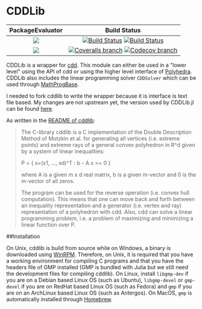 # CDDLib

| **PackageEvaluator** | **Build Status** |
|:--------------------:|:----------------:|
| [![][pkg-0.5-img]][pkg-0.5-url] | [![Build Status][build-img]][build-url] [![Build Status][winbuild-img]][winbuild-url] |
| [![][pkg-0.6-img]][pkg-0.6-url] | [![Coveralls branch][coveralls-img]][coveralls-url] [![Codecov branch][codecov-img]][codecov-url] |

CDDLib is a wrapper for [cdd](https://www.inf.ethz.ch/personal/fukudak/cdd_home/). This module can either be used in a "lower level" using the API of cdd or using the higher level interface of [Polyhedra](https://github.com/JuliaPolyhedra/Polyhedra.jl).
CDDLib also includes the linear programming solver `CDDSolver` which can be used through [MathProgBase](https://github.com/JuliaOpt/MathProgBase.jl).

I needed to fork cddlib to write the wrapper because it is interface is text file based.
My changes are not upstream yet, the version used by CDDLib.jl can be found [here](https://github.com/blegat/cddlib).

As written in the [README of cddlib](ftp://ftp.ifor.math.ethz.ch/pub/fukuda/cdd/README.libcdd):
> The C-library  cddlib is a C implementation of the Double Description
> Method of Motzkin et al. for generating all vertices (i.e. extreme points)
> and extreme rays of a general convex polyhedron in R^d given by a system
> of linear inequalities:
>
>    P = { x=(x1, ..., xd)^T :  b - A  x  >= 0 }
>
> where  A  is a given m x d real matrix, b is a given m-vector
> and 0 is the m-vector of all zeros.
>
> The program can be used for the reverse operation (i.e. convex hull
> computation).  This means that  one can move back and forth between
> an inequality representation  and a generator (i.e. vertex and ray)
> representation of a polyhedron with cdd.  Also, cdd can solve a linear
> programming problem, i.e. a problem of maximizing and minimizing
> a linear function over P.

##Installation

On Unix, cddlib is build from source while on Windows, a binary is downloaded using [WinRPM](https://github.com/JuliaPackaging/WinRPM.jl).
Therefore, on Unix, it is required that you have a working environment for compiling C programs and that you have the headers file of GMP installed (GMP is bundled with Julia but we still need the development files for compiling cddlib).
On Linux, install `libgmp-dev` if you are on a Debian based Linux OS (such as Ubuntu), `libgmp-devel` or `gmp-devel` if you are on RedHat based Linux OS (such as Fedora) and `gmp` if you are on an ArchLinux based Linux OS (such as Antergos).
On MacOS, `gmp` is automatically installed through [Homebrew](https://github.com/JuliaPackaging/Homebrew.jl).

[pkg-0.5-img]: http://pkg.julialang.org/badges/CDDLib_0.5.svg
[pkg-0.5-url]: http://pkg.julialang.org/?pkg=CDDLib
[pkg-0.6-img]: http://pkg.julialang.org/badges/CDDLib_0.6.svg
[pkg-0.6-url]: http://pkg.julialang.org/?pkg=CDDLib

[build-img]: https://travis-ci.org/JuliaPolyhedra/CDDLib.jl.svg?branch=master
[build-url]: https://travis-ci.org/JuliaPolyhedra/CDDLib.jl
[winbuild-img]: https://ci.appveyor.com/api/projects/status/bfcfmeq2yxn3bj07?svg=true
[winbuild-url]: https://ci.appveyor.com/project/blegat/cdd-jl
[coveralls-img]: https://coveralls.io/repos/github/JuliaPolyhedra/CDDLib.jl/badge.svg?branch=master
[coveralls-url]: https://coveralls.io/github/JuliaPolyhedra/CDDLib.jl?branch=master
[codecov-img]: http://codecov.io/github/JuliaPolyhedra/CDDLib.jl/coverage.svg?branch=master
[codecov-url]: http://codecov.io/github/JuliaPolyhedra/CDDLib.jl?branch=master
